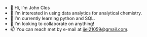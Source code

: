 - 👋 Hi, I’m John Clos
- 👀 I’m interested in using data analytics for analytical chemistry.
- 🌱 I’m currently learning python and SQL.
- 💞️ I’m looking to collaborate on anything!
- 📫 You can reach met by e-mail at jjel21059@gmail.com.

<!---
johnclos/johnclos is a ✨ special ✨ repository because its `README.md` (this file) appears on your GitHub profile.
You can click the Preview link to take a look at your changes.
--->
